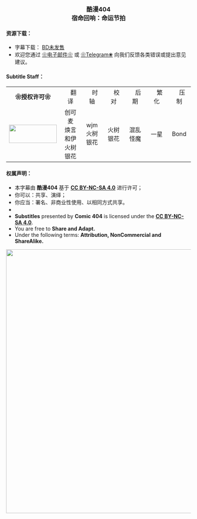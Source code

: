 <h3 align="center">酷漫404<br>宿命回响：命运节拍</h3>

<h4>资源下载：</h4>
<ul>
    <li>字幕下载： <a href="https://" target="_blank">BD未发售</a></li>
    <li>欢迎您通过 <a href="haruhanasub@gmail.com" target="_blank">❀电子邮件❀</a> 或 <a href="https://t.me/Haruhana_Fansub" target="_blank">❀Telegram❀</a> 向我们反馈各类错误或提出意见建议。</li>
</ul>

<h4>Subtitle Staff：</h4>

<table align="center">
	<tbody align="center">
		<tr>
            <td><b>❀授权许可❀</b></td>
			<td>　翻译　</td>
            <td>　时轴　</td>
            <td>　校对　</td>
			<td>　后期　</td>
            <td>　繁化　</td>
			<td>　压制　</td>
		</tr>
		<tr>
            <td><img src="https://tse1-mm.cn.bing.net/th/id/OIP._xFfhj_BvJ6A7RgTpG8m9gHaDK?pid=Api&amp;rs=1" style="width:130px;height:50px"></td>
			<td>创可麦<br>焕言<br>和伊<br>火树银花</td>
            <td>wjm<br>火树银花</td>
            <td>火树银花</td>
			<td>混乱怪魔</td>
            <td>一星</td>
			<td>Bond</td>
		</tr>
	</tbody>
</table>

<h4>权属声明：</h4>
<ul>
	<li>本字幕由 <b>酷漫404</b> 基于 <a href="https://creativecommons.org/licenses/by-nc-sa/4.0/deed.zh" target="_blank"><b>CC BY-NC-SA 4.0</b></a> 进行许可；</li>
	<li>你可以：共享、演绎；</li>
	<li>你应当：署名、非商业性使用、以相同方式共享。</li>
	<li>　</li>
	<li><b>Substitles</b> presented by <b>Comic 404</b> is licensed under the <a href="https://creativecommons.org/licenses/by-nc-sa/4.0/deed.zh" target="_blank"><b>CC BY-NC-SA 4.0</b></a>.</li>
	<li>You are free to <b>Share and Adapt.</b></li>
	<li>Under the following terms: <b>Attribution, NonCommercial and ShareAlike.</b></li>
</ul>

<p align = "center">
	<img src="https://www.z4a.net/images/2022/01/10/Takt-op.-Destiny---Poster.webp" style="width:900px;height:720px;" />
</p>
